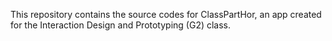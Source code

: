 This repository contains the source codes for ClassPartHor, an app created for the Interaction Design and Prototyping (G2) class.